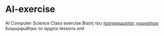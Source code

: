 # AI-exercise
AI Computer Science Class exercise
Βαση του [προγραμματος γυμνασιου](https://www.alfavita.gr/ekpaideysi/355044_orologio-programma-ton-mathimaton-ton-taxeon-toy-gymnasioy) διαμορφώθηκε το αρχείο lessons.xml

